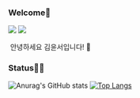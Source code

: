 
<!--
**mookseong/mookseong** is a ✨ _special_ ✨ repository because its `README.md` (this file) appears on your GitHub profile.

Here are some ideas to get you started:

- 🔭 I’m currently working on ...
- 🌱 I’m currently learning ...
- 👯 I’m looking to collaborate on ...
- 🤔 I’m looking for help with ...
- 💬 Ask me about ...
- 📫 How to reach me: ...
- 😄 Pronouns: ...
- ⚡ Fun fact: ...
-->

### Welcome👋
<p>
  <a href="https://kys0411.tistory.com/" target="_blank"><img src="https://img.shields.io/badge/tistory-eb531f?style=flat-square&logo=Tistory&logoColor=white"/></a>
<!--   <a href="https://mookseong.notion.site/9a1a2e7072444d92a40ffaf350f7d78d?pvs=4" target="_blank"><img src="https://img.shields.io/badge/notion-000000?style=flat-square&logo=notion&logoColor=white"/></a> -->
  <a href="mailto:kys051348@gmail.com" target="_blank"><img src="https://img.shields.io/badge/kys051348@gmail.com-EA4335?style=flat-square&logo=Gmail&logoColor=white"/></a>
</p>

<p>
  &nbsp;안녕하세요 김윤서입니다!  👋
</p>

<!--
#### Platforms & Languages
![Android](https://img.shields.io/badge/Android-3DDC84?style=flat-square&logo=android&logoColor=white) ![Spring](https://img.shields.io/badge/spring-%236DB33F.svg?style=flat-square&logo=spring&logoColor=white) ![NodeJS](https://img.shields.io/badge/node.js-6DA55F?style=flat-square&logo=node.js&logoColor=white)

![Kotlin](https://img.shields.io/badge/kotlin-%237F52FF.svg?style=flat-square&logo=kotlin&logoColor=white) ![Java](https://img.shields.io/badge/java-%23ED8B00.svg?style=flat-square&logo=openjdk&logoColor=white) ![csharp](https://img.shields.io/badge/csharp-00599C?style=flat-square&logo=csharp&logoColor=white) ![JavaScript](https://img.shields.io/badge/javascript-%23323330.svg?style=flat-square&logo=javascript&logoColor=%23F7DF1E) ![HTML5](https://img.shields.io/badge/html5-%23E34F26.svg?style=flat-square&logo=html5&logoColor=white)

![Rocky Linux](https://img.shields.io/badge/-Rocky%20Linux-%2310B981?style=flat-square&logo=rockylinux&logoColor=white) ![Proxmox](https://img.shields.io/badge/proxmox-E57000?style=flat-square&logo=proxmox&logoColor=white) ![Red Hat](https://img.shields.io/badge/Red%20Hat-EE0000?style=flat-square&logo=redhat&logoColor=white)  ![Cent OS](https://img.shields.io/badge/cent%20os-002260?style=flat-square&logo=centos&logoColor=F0F0F0) ![Opnsense](https://img.shields.io/badge/opnsense-D94F00?style=flat-square&logo=opnsense&logoColor=white)  
-->

### Status🧑‍💻
![Anurag's GitHub stats](https://github-readme-stats.vercel.app/api?username=ysKim2000&show_icons=true&hide=issues) [![Top Langs](https://github-readme-stats.vercel.app/api/top-langs/?username=ysKim2000&langs_count=10&layout=compact)](https://github.com/ysKim2000/ysKim2000)
